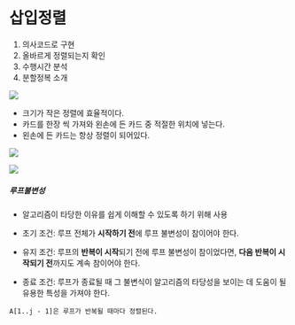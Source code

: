 # 삽입정렬
1. 의사코드로 구현
2. 올바르게 정렬되는지 확인
3. 수행시간 분석
4. 분할정복 소개


![](https://www.dotnetlovers.com/images/coolnikhilj22a2b418fe-0d4f-4c2d-828c-09e0a74ad630.jpg?1/15/2016%202:05:48%20AM)

- 크기가 작은 정렬에 효율적이다.
- 카드를 한장 씩 가져와 왼손에 든 카드 중 적절한 위치에 넣는다.
- 왼손에 든 카드는 항상 정렬이 되어있다.

![](https://upload.wikimedia.org/wikipedia/commons/e/ea/Insertion_sort_001.PNG)

![](https://cdn-images-1.medium.com/max/1600/1*vEBirVKE-Iun9WpDrI8wFg.png)

##### 루프불변성
- 알고리즘이 타당한 이유를 쉽게 이해할 수 있도록 하기 위해 사용

- 초기 조건: 루프 전체가 **시작하기 전**에 루프 불변성이 참이어야 한다.
- 유지 조건: 루프의 **반복이 시작**되기 전에 루프 불변성이 참이었다면, **다음 반복이 시작되기 전**까지도 계속 참이어야 한다.
- 종료 조건: 루프가 종료될 때 그 불변식이 알고리즘의 타당성을 보이는 데 도움이 될 유용한 특성을 가져야 한다.

~~~
A[1..j - 1]은 루프가 반복될 때마다 정렬된다.
~~~
